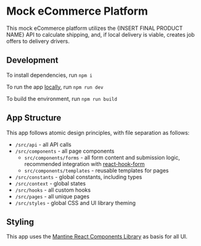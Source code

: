 # Mock eCommerce Platform

This mock eCommerce platform utilizes the {INSERT FINAL PRODUCT NAME} API to calculate shipping, and, if local delivery is viable, creates job offers to delivery drivers.

## Development

To install dependencies, run
`npm i`

To run the app [locally](http://localhost:3000/), run
`npm run dev`

To build the environment, run
`npm run build`

## App Structure

This app follows atomic design principles, with file separation as follows:

- `/src/api` - all API calls
- `/src/components` - all page components
  - `src/components/forms` - all form content and submission logic, recommended integration with [react-hook-form](https://www.react-hook-form.com/)
  - `src/components/templates` - reusable templates for pages
- `/src/constants` - global constants, including types
- `/src/context` - global states
- `/src/hooks` - all custom hooks
- `/src/pages` - all unique pages
- `/src/styles` - global CSS and UI library theming

## Styling

This app uses the [Mantine React Components Library](https://mantine.dev/) as basis for all UI.
